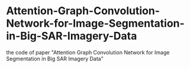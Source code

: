 # Attention-Graph-Convolution-Network-for-Image-Segmentation-in-Big-SAR-Imagery-Data
the code of paper "Attention Graph Convolution Network for Image Segmentation in Big SAR Imagery Data"

